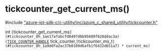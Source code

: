 # tickcounter_get_current_ms()

\#include ["azure-iot-sdk-c/c-utility/inc/azure_c_shared_utility/tickcounter.h"](../iot-c-ref-tickcounter-h.md)  

int `[`tickcounter_get_current_ms`](#tickcounter_8h_1ae17afabcfd8497d6b95689f620ddac3a)(`[`TICK_COUNTER_HANDLE`](#tickcounter_8h_1ae768079d7100885a5f7a14c1e474356a) tick_counter,`[`tickcounter_ms_t`](#tickcounter_8h_1a9ddfa2ac37b8109d6afb1f6432d651a7) * current_ms)`

